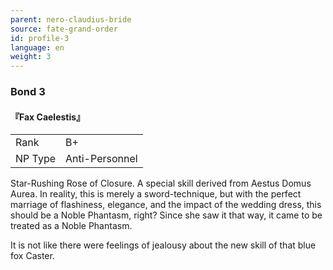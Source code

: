 ```yaml
---
parent: nero-claudius-bride
source: fate-grand-order
id: profile-3
language: en
weight: 3
---
```


### Bond 3

#### 『Fax Caelestis』

<table>
  <tr><td>Rank</td><td>B+</td></tr>
  <tr><td>NP Type</td><td>Anti-Personnel</td></tr>
</table>

Star-Rushing Rose of Closure.
A special skill derived from Aestus Domus Aurea.
In reality, this is merely a sword-technique, but with the perfect marriage of flashiness, elegance, and the impact of the wedding dress, this should be a Noble Phantasm, right? Since she saw it that way, it came to be treated as a Noble Phantasm.

It is not like there were feelings of jealousy about the new skill of that blue fox Caster.
